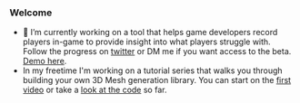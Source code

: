 ### Welcome

- 🔭 I’m currently working on a tool that helps game developers record players in-game to provide insight into what players struggle with. Follow the progress on [twitter](https://twitter.com/RecoludeLLC) or DM me if you want access to the beta. [Demo here](https://recolude.gitlab.io/webplayer-module/recolude-webplayer/).
- In my freetime I'm working on a tutorial series that walks you through building your own 3D Mesh generation library. You can start on the [first video](https://www.youtube.com/playlist?list=PL_T4qqmGNly4q0zmU4ucIrC0lYc1ouKi4) or take a [look at the code](https://github.com/EliCDavis/mango) so far.
